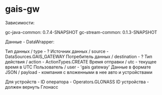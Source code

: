 # gais-gw
Зависимости:

gc-java-common: 0.7.4-SNAPSHOT
gc-stream-common: 0.1.3-SNAPSHOT

Данные - DataWrapper:

Тип данных / type - ?
Источник данных / source - DataSources.GAIS_GATEWAY
Потребитель данных / destination - ?
Тип действия / action - ActionTypes.CREATE
Время отправки / utc - текущее время в UTC
Пользователь / user - 'gais gateway'
Данные в формате JSON / payload - компания с вложенными в нее авто и устройствами

Для устройств - 
ID оператора - Operators.GLONASS
ID устройства - должен вернуть Глонасс
